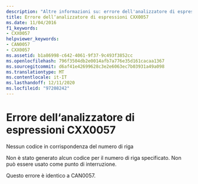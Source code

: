 ```yaml
---
description: "Altre informazioni su: errore dell'analizzatore di espressioni CXX0057"
title: Errore dell‘analizzatore di espressioni CXX0057
ms.date: 11/04/2016
f1_keywords:
- CXX0057
helpviewer_keywords:
- CAN0057
- CXX0057
ms.assetid: b1a86998-c642-4061-9f37-9c493f3852cc
ms.openlocfilehash: 796f3504db2e0014afb7a776e35d161cacaa1367
ms.sourcegitcommit: d6af41e42699628c3e2e6063ec7b03931a49a098
ms.translationtype: MT
ms.contentlocale: it-IT
ms.lasthandoff: 12/11/2020
ms.locfileid: "97208242"
---
```

# <a name="expression-evaluator-error-cxx0057"></a>Errore dell‘analizzatore di espressioni CXX0057

Nessun codice in corrispondenza del numero di riga

Non è stato generato alcun codice per il numero di riga specificato. Non può essere usato come punto di interruzione.

Questo errore è identico a CAN0057.
